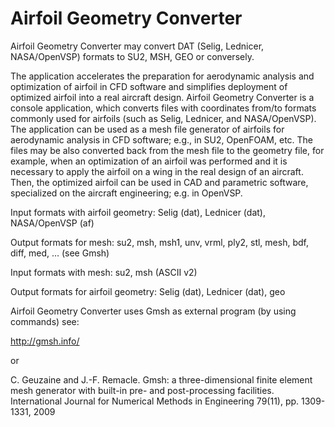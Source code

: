 # Airfoil Geometry Converter
Airfoil Geometry Converter may convert DAT (Selig, Lednicer, NASA/OpenVSP) formats to SU2, MSH, GEO or conversely.


The application accelerates the preparation for aerodynamic analysis and optimization of airfoil in CFD software and simplifies deployment of optimized airfoil into a real aircraft design. Airfoil Geometry Converter is a console application, which converts files with coordinates from/to formats commonly used for airfoils (such as Selig, Lednicer, and NASA/OpenVSP). The application can be used as a mesh file generator of airfoils for aerodynamic analysis in CFD software; e.g., in SU2, OpenFOAM, etc. The files may be also converted back from the mesh file to the geometry file, for example, when an optimization of an airfoil was performed and it is necessary to apply the airfoil on a wing in the real design of an aircraft. Then, the optimized airfoil can be used in CAD and parametric software, specialized on the aircraft engineering; e.g. in OpenVSP.


Input formats with airfoil geometry: Selig (dat), Lednicer (dat), NASA/OpenVSP (af)

Output formats for mesh: su2, msh, msh1, unv, vrml, ply2, stl, mesh, bdf, diff, med, … (see Gmsh)

Input formats with mesh: su2, msh (ASCII v2)

Output formats for airfoil geometry: Selig (dat), Lednicer (dat), geo


Airfoil Geometry Converter uses Gmsh as external program (by using commands)
see:

http://gmsh.info/

or

C. Geuzaine and J.-F. Remacle. Gmsh: a three-dimensional finite element mesh generator with built-in pre- and post-processing facilities. International Journal for Numerical Methods in Engineering 79(11), pp. 1309-1331, 2009
